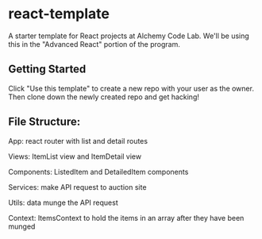# react-template

A starter template for React projects at Alchemy Code Lab. We'll be using this in the "Advanced React" portion of the program.

## Getting Started

Click "Use this template" to create a new repo with your user as the owner. Then clone down the newly created repo and get hacking!

## File Structure:

App:
react router with list and detail routes

Views:
ItemList view and ItemDetail view

Components:
ListedItem and DetailedItem components

Services:
make API request to auction site

Utils:
data munge the API request

Context:
ItemsContext to hold the items in an array after they have been munged
